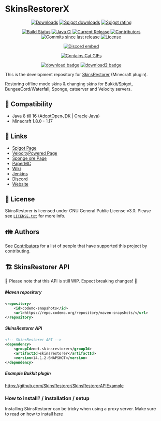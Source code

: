 # SkinsRestorerX

<p align="center">
<a href="https://github.com/SkinsRestorer/SkinsRestorerX/releases/latest/download/SkinsRestorer.jar"><img src="https://img.shields.io/github/downloads/SkinsRestorer/SkinsRestorerX/latest/total.svg" alt="Downloads"></a>
<a href="https://www.spigotmc.org/resources/2124/"><img src="https://img.shields.io/spiget/downloads/2124?label=Spigot%20downloads" alt="Spigot downloads"></a>
<a href="https://www.spigotmc.org/resources/2124/"><img src="https://img.shields.io/spiget/rating/2124?label=Spigot%20rating" alt="Spigot rating"></a>
</p>
<p align="center">
<a href="https://ci.codemc.io/job/SkinsRestorer/job/SkinsRestorerX-DEV/"><img src="https://ci.codemc.io/job/SkinsRestorer/job/SkinsRestorerX-DEV/badge/icon" alt="Build Status"></a>
<a href="https://github.com/SkinsRestorer/SkinsRestorerX/actions/workflows/maven.yml"><img src="https://github.com/SkinsRestorer/SkinsRestorerX/actions/workflows/deploy.yml/badge.svg" alt="Java CI"></a>
<a href="https://github.com/SkinsRestorer/SkinsRestorerX/releases/latest"><img src="https://img.shields.io/github/release/SkinsRestorer/SkinsRestorerX.svg" alt="Current Release"></a>
<a href="https://github.com/SkinsRestorer/SkinsRestorerX/graphs/contributors"><img src="https://img.shields.io/github/contributors/SkinsRestorer/SkinsRestorerX.svg" alt="Contributors"></a>
<a href="https://github.com/SkinsRestorer/SkinsRestorerX/commits/master"><img src="https://img.shields.io/github/commits-since/SkinsRestorer/SkinsRestorerX/latest.svg" alt="Commits since last release"></a>
<a href="https://github.com/SkinsRestorer/SkinsRestorerX/blob/dev/LICENSE"><img src="https://img.shields.io/github/license/SkinsRestorer/SkinsRestorerX.svg" alt="License"></a>
</p>
<p align="center"><a href="https://discord.gg/sAhVsyU"><img src="https://discordapp.com/api/guilds/186794372468178944/embed.png" alt="Discord embed"></a></p>
<p align="center"><a href="https://forthebadge.com"><img src="https://forthebadge.com/images/badges/contains-cat-gifs.svg" alt="Contains Cat GIFs"></a></p>

<p align="center">
<a href="hhttps://github.com/SkinsRestorer/SkinsRestorerX/releases/latest/download/SkinsRestorer.jar"><img src="https://img.shields.io/badge/DOWNLOAD-LATEST-success?style=for-the-badge" alt="download badge"></a>
<a href="https://ci.codemc.io/job/SkinsRestorer/job/SkinsRestorerX-DEV/lastSuccessfulBuild/artifact/build/libs/SkinsRestorer.jar"><img src="https://img.shields.io/badge/DOWNLOAD-DEV__BUILD-important?style=for-the-badge" alt="download2 badge"></a>
</p>

This is the development repository for [SkinsRestorer](https://www.spigotmc.org/resources/skinsrestorer.2124/) (Minecraft plugin).

Restoring offline mode skins & changing skins for Bukkit/Spigot, BungeeCord/Waterfall, Sponge, catserver and Velocity
servers.

## :telescope: Compatibility

- Java 8 till 16 ([AdoptOpenJDK](https://adoptopenjdk.net/)
  | [Oracle Java](https://www.oracle.com/de/java/technologies/javase-downloads.html))
- Minecraft 1.8.0 - 1.17

## :link: Links

- [Spigot Page](https://www.spigotmc.org/resources/skinsrestorer.2124/)
- [VelocityPowered Page](https://forums.velocitypowered.com/t/skinsrestorer-ability-to-restore-change-skins-on-servers/142)
- [Sponge ore Page](https://ore.spongepowered.org/SRTeam/SkinsRestorer)
- [PaperMC](https://papermc.io/forums/t/1-8-1-14-4-skinsrestorer/1996)
- [Wiki](https://github.com/SkinsRestorer/SkinsRestorerX/wiki/)
- [Jenkins](https://ci.codemc.io/job/SkinsRestorer/job/SkinsRestorerX/)
- [Discord](https://discord.me/skinsrestorer)
- [Website](https://skinsrestorer.net/)

## :scroll: License

SkinsRestorer is licensed under GNU General Public License v3.0. Please
see [`LICENSE.txt`](https://github.com/SkinsRestorer/SkinsRestorerX/blob/master/LICENSE) for more info.

## :family: Authors

See [Contributors](https://github.com/SkinsRestorer/SkinsRestorerX/graphs/contributors) for a list of people that have
supported this project by contributing.

## :building_construction: SkinsRestorer API

:rotating_light: Please note that this API is still WIP. Expect breaking changes! :rotating_light:

##### Maven repository

```xml
<repository>
    <id>codemc-snapshots</id>
    <url>https://repo.codemc.org/repository/maven-snapshots/</url>
</repository>
```

##### SkinsRestorer API

```xml
<!-- SkinsRestorer API -->
<dependency>
    <groupId>net.skinsrestorer</groupId>
    <artifactId>skinsrestorer</artifactId>
    <version>14.1.2-SNAPSHOT</version>
</dependency>
```

##### Example Bukkit plugin

https://github.com/SkinsRestorer/SkinsRestorerAPIExample

### How to install? / installation / setup

Installing SkinsRestorer can be tricky when using a proxy server. Make sure to read on how to
install [here](https://github.com/SkinsRestorer/SkinsRestorerX/wiki/Installing-SkinsRestorer#Basic-Installation)
